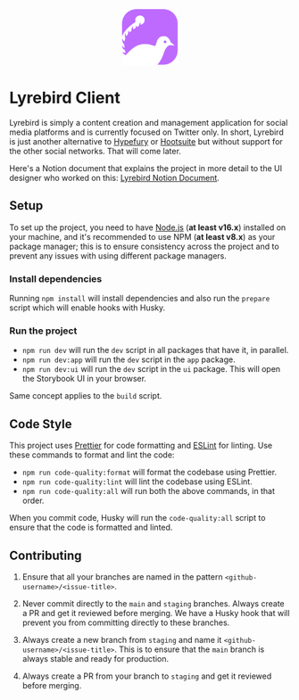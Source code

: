 <div style="text-align: center;">
    <img src="./app/public/lyrebird-logo.svg" width="100" alt="Lyrebird logo" />
</div>

# Lyrebird Client

Lyrebird is simply a content creation and management application for social media platforms and is currently focused on
Twitter only. In short, Lyrebird is just another alternative to [Hypefury](https://hypefury.com) or
[Hootsuite](https://hootsuite.com) but without support for the other social networks. That will come later.

Here's a Notion document that explains the project in more detail to the UI designer who worked on
this: [Lyrebird Notion Document](https://www.notion.so/gyen/Lyrebird-A-Twitter-Content-Management-Software-6808d851058745099b444e52e6aa1471).

## Setup

To set up the project, you need to have [Node.js](https://nodejs.org/en/) (**at least v16.x**) installed on your
machine,
and it's recommended to use NPM (**at least v8.x**) as your package manager; this is to ensure consistency across the
project
and to prevent any issues with using different package managers.

### Install dependencies

Running `npm install` will install dependencies and also run the `prepare` script which will enable hooks with Husky.

### Run the project

- `npm run dev` will run the `dev` script in all packages that have it, in parallel.
- `npm run dev:app` will run the `dev` script in the `app` package.
- `npm run dev:ui` will run the `dev` script in the `ui` package. This will open the Storybook UI in your browser.

Same concept applies to the `build` script.

## Code Style

This project uses [Prettier](https://prettier.io/) for code formatting and [ESLint](https://eslint.org/) for linting.
Use these commands to format and lint the code:

- `npm run code-quality:format` will format the codebase using Prettier.
- `npm run code-quality:lint` will lint the codebase using ESLint.
- `npm run code-quality:all` will run both the above commands, in that order.

When you commit code, Husky will run the `code-quality:all` script to ensure that the code is formatted and linted.

## Contributing

1. Ensure that all your branches are named in the pattern `<github-username>/<issue-title>`.

2. Never commit directly to the `main` and `staging` branches. Always create a PR and get it reviewed before merging. We
   have a Husky hook that will prevent you from committing directly to these branches.

3. Always create a new branch from `staging` and name it `<github-username>/<issue-title>`. This is to ensure that
   the `main` branch is always stable and ready for production.

4. Always create a PR from your branch to `staging` and get it reviewed before merging.
